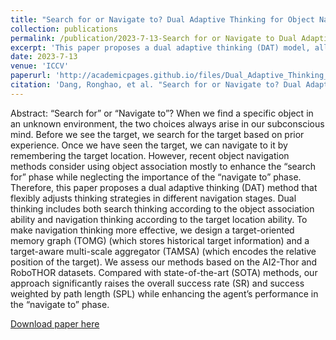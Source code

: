 ```yaml
---
title: "Search for or Navigate to? Dual Adaptive Thinking for Object Navigation"
collection: publications
permalink: /publication/2023-7-13-Search for or Navigate to Dual Adaptive Thinking for Object Navigation
excerpt: 'This paper proposes a dual adaptive thinking (DAT) model, allowing the agent to adaptively adjust whether to use search thinking or navigation thinking in the process of object navigation.'
date: 2023-7-13
venue: 'ICCV'
paperurl: 'http://academicpages.github.io/files/Dual_Adaptive_Thinking_for_Object_Navigation.pdf'
citation: 'Dang, Ronghao, et al. "Search for or Navigate to? Dual Adaptive Thinking for Object Navigation." arXiv preprint arXiv:2208.00553 (2022).'
---
```

Abstract: “Search for” or “Navigate to”? When we find a specific object in an unknown environment, the two choices always arise in our subconscious mind. Before we see the target, we search for the target based on prior experience. Once we have seen the target, we can navigate to it by remembering the target location. However, recent object navigation methods consider using object association mostly to enhance the “search for” phase while neglecting the importance of the “navigate to” phase. Therefore, this paper proposes a dual adaptive thinking (DAT) method that flexibly adjusts thinking strategies in different navigation stages. Dual thinking includes both search thinking according to the object association ability and navigation thinking according to the target location ability. To make navigation thinking more effective, we design a target-oriented memory graph (TOMG) (which stores historical target information) and a target-aware multi-scale aggregator (TAMSA) (which encodes the relative position of the target). We assess our methods based on the AI2-Thor and RoboTHOR datasets. Compared with state-of-the-art (SOTA) methods, our approach significantly raises the overall success rate (SR) and success weighted by path length (SPL) while enhancing the agent’s performance in the “navigate to” phase.

[Download paper here](http://academicpages.github.io/files/Dual_Adaptive_Thinking_for_Object_Navigation.pdf)